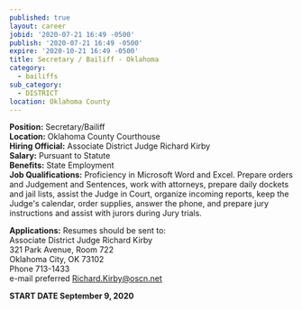 ```yaml
---
published: true
layout: career
jobid: '2020-07-21 16:49 -0500'
publish: '2020-07-21 16:49 -0500'
expire: '2020-10-21 16:49 -0500'
title: Secretary / Bailiff - Oklahoma
category:
  - bailiffs
sub_category:
  - DISTRICT
location: Oklahoma County
---
```

**Position:** Secretary/Bailiff  
**Location:** Oklahoma County Courthouse  
**Hiring Official:** Associate District Judge Richard Kirby  
**Salary:** Pursuant to Statute  
**Benefits:** State Employment  
**Job Qualifications:** Proficiency in Microsoft Word and Excel. Prepare orders and Judgement and Sentences, work with attorneys, prepare daily dockets and jail lists, assist the Judge in Court, organize incoming reports, keep the Judge's calendar, order supplies, answer the phone, and prepare jury instructions and assist with jurors during Jury trials.

**Applications:** Resumes should be sent to:  
Associate District Judge Richard Kirby  
321 Park Avenue, Room 722  
Oklahoma City, OK  73102  
Phone 713-1433  
e-mail preferred [Richard.Kirby@oscn.net](mailto:Richard.Kirby@oscn.net)

**START DATE September 9, 2020**
